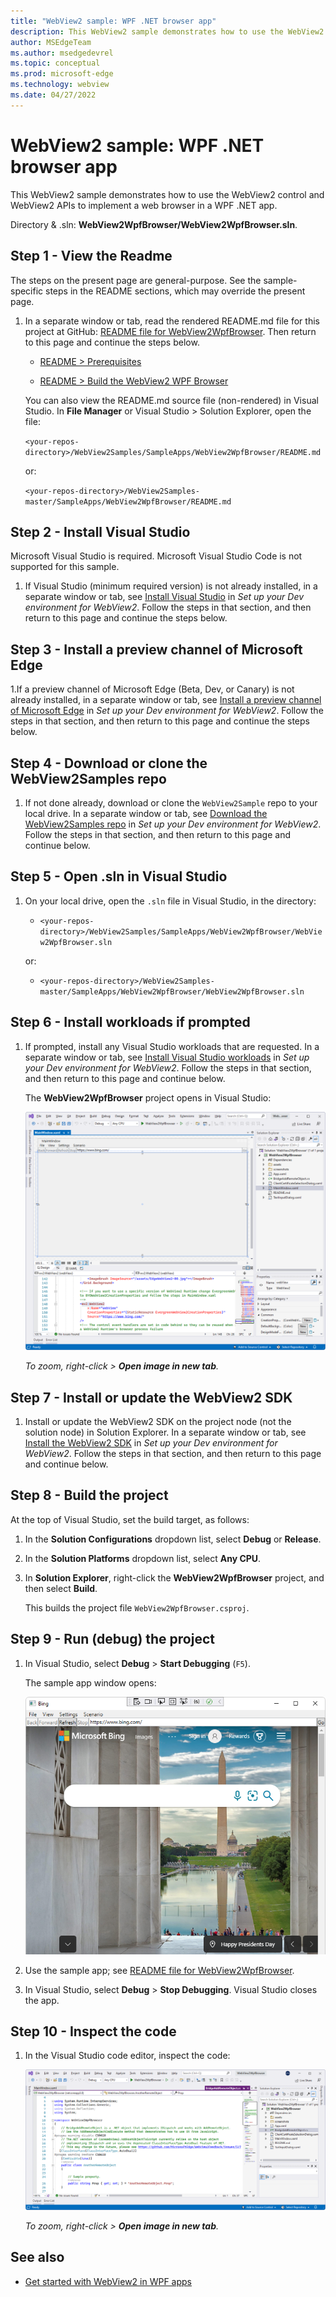 ```yaml
---
title: "WebView2 sample: WPF .NET browser app"
description: This WebView2 sample demonstrates how to use the WebView2 control and WebView2 APIs to implement a web browser in a WPF .NET app.
author: MSEdgeTeam
ms.author: msedgedevrel
ms.topic: conceptual
ms.prod: microsoft-edge
ms.technology: webview
ms.date: 04/27/2022
---
```

# WebView2 sample: WPF .NET browser app

This WebView2 sample demonstrates how to use the WebView2 control and WebView2 APIs to implement a web browser in a WPF .NET app.

Directory &amp; .sln: **WebView2WpfBrowser/WebView2WpfBrowser.sln**.


<!-- ====================================================================== -->
## Step 1 - View the Readme

The steps on the present page are general-purpose.  See the sample-specific steps in the README sections, which may override the present page.

1. In a separate window or tab, read the rendered README.md file for this project at GitHub: [README file for WebView2WpfBrowser](https://github.com/MicrosoftEdge/WebView2Samples/tree/main/SampleApps/WebView2WpfBrowser#readme).  Then return to this page and continue the steps below.

   * [README > Prerequisites](https://github.com/MicrosoftEdge/WebView2Samples/tree/main/SampleApps/WebView2WpfBrowser#prerequisites)

   * [README > Build the WebView2 WPF Browser](https://github.com/MicrosoftEdge/WebView2Samples/tree/main/SampleApps/WebView2WpfBrowser#build-the-webview2-wpf-browser)

   You can also view the README.md source file (non-rendered) in Visual Studio.  In **File Manager** or Visual Studio > Solution Explorer, open the file:<!-- todo: is there a .md preview capability locally? -->

   `<your-repos-directory>/WebView2Samples/SampleApps/WebView2WpfBrowser/README.md`

   or:

   `<your-repos-directory>/WebView2Samples-master/SampleApps/WebView2WpfBrowser/README.md`


<!-- ====================================================================== -->
## Step 2 - Install Visual Studio

Microsoft Visual Studio is required.  Microsoft Visual Studio Code is not supported for this sample.

1. If Visual Studio (minimum required version) is not already installed, in a separate window or tab, see [Install Visual Studio](../how-to/machine-setup.md#install-visual-studio) in _Set up your Dev environment for WebView2_.  Follow the steps in that section, and then return to this page and continue the steps below.


<!-- ====================================================================== -->
## Step 3 - Install a preview channel of Microsoft Edge

1.If a preview channel of Microsoft Edge (Beta, Dev, or Canary) is not already installed, in a separate window or tab, see [Install a preview channel of Microsoft Edge](../how-to/machine-setup.md#install-a-preview-channel-of-microsoft-edge) in _Set up your Dev environment for WebView2_.  Follow the steps in that section, and then return to this page and continue the steps below.


<!-- ====================================================================== -->
## Step 4 - Download or clone the WebView2Samples repo

1. If not done already, download or clone the `WebView2Sample` repo to your local drive.  In a separate window or tab, see [Download the WebView2Samples repo](../how-to/machine-setup.md#download-the-webview2samples-repo) in _Set up your Dev environment for WebView2_.  Follow the steps in that section, and then return to this page and continue below.


<!-- ====================================================================== -->
## Step 5 - Open .sln in Visual Studio

1. On your local drive, open the `.sln` file in Visual Studio, in the directory:

   *  `<your-repos-directory>/WebView2Samples/SampleApps/WebView2WpfBrowser/WebView2WpfBrowser.sln`

   or:

   *  `<your-repos-directory>/WebView2Samples-master/SampleApps/WebView2WpfBrowser/WebView2WpfBrowser.sln`


<!-- ====================================================================== -->
## Step 6 - Install workloads if prompted

1. If prompted, install any Visual Studio workloads that are requested.  In a separate window or tab, see [Install Visual Studio workloads](../how-to/machine-setup.md#install-visual-studio-workloads) in _Set up your Dev environment for WebView2_.  Follow the steps in that section, and then return to this page and continue below.

   The **WebView2WpfBrowser** project opens in Visual Studio:

   ![The WebView2WpfBrowser project in Visual Studio.](media/webview2wpfbrowser-project-opened.png)

   _To zoom, right-click > **Open image in new tab**._


<!-- ====================================================================== -->
## Step 7 - Install or update the WebView2 SDK

1. Install or update the WebView2 SDK on the project node (not the solution node) in Solution Explorer.  In a separate window or tab, see [Install the WebView2 SDK](../how-to/machine-setup.md#install-the-webview2-sdk) in _Set up your Dev environment for WebView2_.  Follow the steps in that section, and then return to this page and continue below.


<!-- ====================================================================== -->
## Step 8 - Build the project

At the top of Visual Studio, set the build target, as follows:

1. In the **Solution Configurations** dropdown list, select **Debug** or **Release**.

1. In the **Solution Platforms** dropdown list, select **Any CPU**.

1. In **Solution Explorer**, right-click the **WebView2WpfBrowser** project, and then select **Build**.

   This builds the project file `WebView2WpfBrowser.csproj`.


<!-- ====================================================================== -->
## Step 9 - Run (debug) the project

1. In Visual Studio, select **Debug** > **Start Debugging** (`F5`).

   The sample app window opens:

   ![The WebView2WpfBrowser sample app.](media/webview2wpfbrowser-sample-app.png)

1. Use the sample app; see [README file for WebView2WpfBrowser](https://github.com/MicrosoftEdge/WebView2Samples/tree/main/SampleApps/WebView2WpfBrowser#readme).

1. In Visual Studio, select **Debug** > **Stop Debugging**.  Visual Studio closes the app.


<!-- ====================================================================== -->
## Step 10 - Inspect the code

1. In the Visual Studio code editor, inspect the code:

   ![WebView2WpfBrowser project's code in Visual Studio.](media/webview2wpfbrowser-code.png)

   _To zoom, right-click > **Open image in new tab**._


<!-- ====================================================================== -->
## See also

* [Get started with WebView2 in WPF apps](../get-started/wpf.md)
